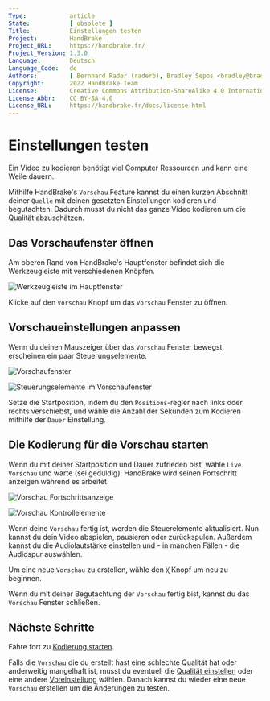 ```yaml
---
Type:            article
State:           [ obsolete ]
Title:           Einstellungen testen
Project:         HandBrake
Project_URL:     https://handbrake.fr/
Project_Version: 1.3.0
Language:        Deutsch
Language_Code:   de
Authors:         [ Bernhard Rader (raderb), Bradley Sepos <bradley@bradleysepos.com> (BradleyS) ]
Copyright:       2022 HandBrake Team
License:         Creative Commons Attribution-ShareAlike 4.0 International
License_Abbr:    CC BY-SA 4.0
License_URL:     https://handbrake.fr/docs/license.html
---
```


Einstellungen testen
========================

Ein Video zu kodieren benötigt viel Computer Ressourcen und kann eine Weile dauern.

Mithilfe HandBrake's `Vorschau` Feature kannst du einen kurzen Abschnitt deiner `Quelle` mit deinen gesetzten Einstellungen kodieren und begutachten. Dadurch musst du nicht das ganze Video kodieren um die Qualität abzuschätzen.

## Das Vorschaufenster öffnen

Am oberen Rand von HandBrake's Hauptfenster befindet sich die Werkzeugleiste mit verschiedenen Knöpfen.

<!-- .system-macos -->

![Werkzeugleiste im Hauptfenster](../../../en/images/mac/toolbar-1.1.0.png "Über die Werkzeugleiste hast du Zugriff auf HandBrake's meistbenützte Funktionen.")

<!-- /.system-macos -->

Klicke auf den `Vorschau` Knopf um das `Vorschau` Fenster zu öffnen.

## Vorschaueinstellungen anpassen

Wenn du deinen Mauszeiger über das `Vorschau` Fenster bewegst, erscheinen ein paar Steuerungselemente.

<!-- .system-macos -->

![Vorschaufenster](../../../en/images/mac/preview-window-1.1.0.jpg "Mit HandBrake's Vorschaufeature kannst du deine Einstellungen auf einem kleinen Abschnittd deiner Quelle testn.")

![Steuerungselemente im Vorschaufenster](../../../en/images/mac/preview-controls-1.1.0.png "Du kannst die Startposition und die Länge deiner Vorschau setzen.")

<!-- /.system-macos -->

Setze die Startposition, indem du den `Positions`-regler nach links oder rechts verschiebst, und wähle die Anzahl der Sekunden zum Kodieren mithilfe der `Dauer` Einstellung.

## Die Kodierung für die Vorschau starten

Wenn du mit deiner Startposition und Dauer zufrieden bist, wähle `Live Vorschau` und warte (sei geduldig). HandBrake wird seinen Fortschritt anzeigen während es arbeitet.

<!-- .system-macos -->

![Vorschau Fortschrittsanzeige](../../../en/images/mac/preview-progress-1.1.0.png "HandBrake stellt den Fortschritt während des Kodierens der Vorschau dar.")

![Vorschau Kontrollelemente](../../../en/images/mac/preview-controls-playback-1.1.0.png "Die Kontrollelemente der Vorschau erlauben es dir mit der Vorschau zu interagieren.")

<!-- /.system-macos -->

Wenn deine `Vorschau` fertig ist, werden die Steuerelemente aktualisiert. Nun kannst du dein Video abspielen, pausieren  oder zurückspulen. Außerdem kannst du die Audiolautstärke einstellen und - in manchen Fällen - die Audiospur auswählen.

<!-- .system-macos -->

Um eine neue `Vorschau` zu erstellen, wähle den `╳` Knopf um neu zu beginnen.

<!-- /.system-macos -->

Wenn du mit deiner Begutachtung der `Vorschau` fertig bist, kannst du das `Vorschau` Fenster schließen.

<!-- .continue -->

## Nächste Schritte

<!-- .success -->

Fahre fort zu [Kodierung starten](start-encoding.html).

<!-- /.success -->
<!-- .fail -->

Falls die `Vorschau` die du erstellt hast eine schlechte Qualität hat oder anderweitig mangelhaft ist, musst du eventuell die [Qualität einstellen](adjust-quality.html) oder eine andere [Voreinstellung](select-preset.html) wählen. Danach kannst du wieder eine neue `Vorschau` erstellen um die Änderungen zu testen.

<!-- /.fail -->

<!-- /.continue -->

